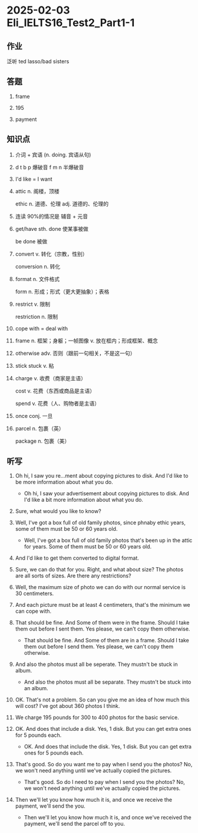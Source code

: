 # 2025-02-03 Eli_IELTS16_Test2_Part1-1

## 作业

泛听 ted lasso/bad sisters

## 答题

1. frame

2. 195

3. payment

## 知识点

1. 介词 + 宾语 (n. doing. 宾语从句)

2. d t b p 爆破音 f m n 半爆破音

3. I'd like = I want

4. attic n. 阁楼，顶楼

   ethic n. 道德、伦理 adj. 道德的、伦理的

5. 连读 90%的情况是 辅音 + 元音

6. get/have sth. done 使某事被做

   be done 被做

7. convert v. 转化（宗教，性别）

   conversion n. 转化

8. format n. 文件格式

   form n. 形成；形式（更大更抽象）；表格

9. restrict v. 限制

   restriction n. 限制

10. cope with = deal with

11. frame n. 框架；身躯；一帧图像 v. 放在框内；形成框架、概念

12. otherwise adv. 否则（跟前一句相关，不是这一句）

13. stick stuck v. 粘

14. charge v. 收费（商家是主语）

    cost v. 花费（东西或商品是主语）

    spend v. 花费（人、购物者是主语）

15. once conj. 一旦

16. parcel n. 包裹（英）

    package n. 包裹（美）

## 听写

1. Oh hi, I saw you re...ment about copying pictures to disk. And I'd like to be more information about what you do.

   - Oh hi, I saw your advertisement about copying pictures to disk. And I'd like a bit more information about what you do.

2. Sure, what would you like to know?

3. Well, I've got a box full of old family photos, since phnaby ethic years, some of them must be 50 or 60 years old.

   - Well, I've got a box full of old family photos that's been up in the attic for years. Some of them must be 50 or 60 years old.

4. And I'd like to get them converted to digital format.

5. Sure, we can do that for you. Right, and what about size? The photos are all sorts of sizes. Are there any restrictions?

6. Well, the maximum size of photo we can do with our normal service is 30 centimeters.

7. And each picture must be at least 4 centimeters, that's the minimum we can cope with.

8. That should be fine. And Some of them were in the frame. Should I take them out before I sent them. Yes please, we can't copy them otherwise.

   - That should be fine. And Some of them are in a frame. Should I take them out before I send them. Yes please, we can't copy them otherwise.

9. And also the photos must all be seperate. They mustn't be stuck in album.

   - And also the photos must all be separate. They mustn't be stuck into an album.

10. OK. That's not a problem. So can you give me an idea of how much this will cost? I've got about 360 photos I think.

11. We charge 195 pounds for 300 to 400 photos for the basic service.

12. OK. And does that include a disk. Yes, 1 disk. But you can get extra ones for 5 pounds each.

    - OK. And does that include the disk. Yes, 1 disk. But you can get extra ones for 5 pounds each.

13. That's good. So do you want me to pay when I send you the photos? No, we won't need anything until we've actually copied the pictures.

    - That's good. So do I need to pay when I send you the photos? No, we won't need anything until we've actually copied the pictures.

14. Then we'll let you know how much it is, and once we receive the payment, we'll send the you.

    - Then we'll let you know how much it is, and once we've received the payment, we'll send the parcel off to you.
